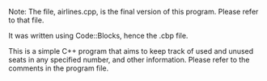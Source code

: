 Note: The file, airlines.cpp, is the final version of this program. Please refer to that file. 

It was written using Code::Blocks, hence the .cbp file.

This is a simple C++ program that aims to keep track of used and unused seats in any specified number, and other information. Please refer to the comments in the program file.
